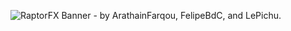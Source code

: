 ![RaptorFX Banner - by ArathainFarqou, FelipeBdC, and LePichu.](https://media.discordapp.net/attachments/890845937243684886/989916634019946576/raptorfx_banner_resized.png?width=1024&height=307)
